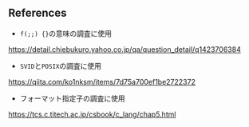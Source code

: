 ## References

- `f(;;) {}`の意味の調査に使用

https://detail.chiebukuro.yahoo.co.jp/qa/question_detail/q1423706384

- `SVID`と`POSIX`の調査に使用

https://qiita.com/ko1nksm/items/7d75a700ef1be2722372

- フォーマット指定子の調査に使用

https://tcs.c.titech.ac.jp/csbook/c_lang/chap5.html

